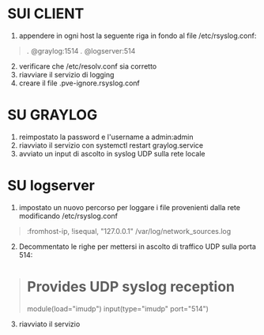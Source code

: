 # SUI CLIENT

1. appendere in ogni host la seguente riga in fondo al file /etc/rsyslog.conf:

> *.* @graylog:1514
> *.* @logserver:514

2. verificare che /etc/resolv.conf sia corretto
3. riavviare il servizio di logging
4. creare il file .pve-ignore.rsyslog.conf

# SU GRAYLOG

1. reimpostato la password e l'username a admin:admin
2. riavviato il servizio con systemctl restart graylog.service
3. avviato un input di ascolto in syslog UDP sulla rete locale

# SU logserver

1. impostato un nuovo percorso per loggare i file provenienti dalla rete modificando /etc/rsyslog.conf

> :fromhost-ip, !isequal, "127.0.0.1" /var/log/network_sources.log

2. Decommentato le righe per mettersi in ascolto di traffico UDP sulla porta 514:

> # Provides UDP syslog reception
> module(load="imudp")
> input(type="imudp" port="514")
> 

3. riavviato il servizio


